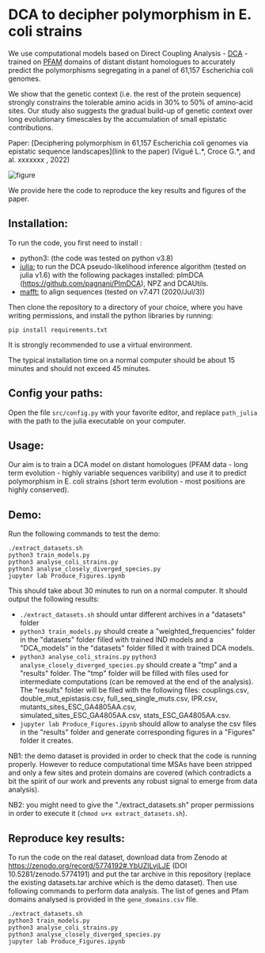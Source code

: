 # DCA to decipher polymorphism in E. coli strains
We use computational models based on Direct Coupling Analysis - [DCA](https://en.wikipedia.org/wiki/Direct_coupling_analysis) - trained on [PFAM](http://pfam.xfam.org/) domains of distant distant homologues to accurately predict the polymorphisms segregating in a panel of 61,157 Escherichia coli genomes. 

We show that the genetic context (i.e. the rest of the protein sequence) strongly constrains the tolerable amino acids in 30% to 50% of amino-acid sites. Our study also suggests the gradual build-up of genetic context over long evolutionary timescales by the accumulation of small epistatic contributions.


Paper: [Deciphering polymorphism in 61,157 Escherichia coli genomes via epistatic sequence landscapes](link to the paper) (Vigué L.\*,  Croce G.\*, and al. xxxxxxx , 2022)

![figure](ecoli_sequence_landscape.png)

We provide here the code to reproduce the key results and figures of the paper.

## Installation:
To run the code, you first need to install :
- python3: (the code was tested on python v3.8)
- [julia:](https://julialang.org/)  to run the DCA pseudo-likelihood inference algorithm  (tested on julia v1.6) with the following packages installed: plmDCA (https://github.com/pagnani/PlmDCA), NPZ and DCAUtils.
- [mafft:](https://mafft.cbrc.jp/alignment/software/) to align sequences (tested on v7.471 (2020/Jul/3))

Then clone the repository to a directory of your choice, where you have writing permissions, and install the python libraries by running:
```
pip install requirements.txt
```
It is strongly recommended to use a virtual environment.

The typical installation time on a normal computer should be about 15 minutes and should not exceed 45 minutes.


## Config your paths:
Open the file  ```src/config.py``` with your favorite editor, and replace ```path_julia``` with the path to the julia executable on your computer.

## Usage:
Our aim is to train a DCA model on distant homologues (PFAM data - long term evolution - highly variable sequences varibility) and use it to predict polymorphism in E. coli strains (short term evolution - most positions are highly conserved).

## Demo:

Run the following commands to test the demo:

```
./extract_datasets.sh
python3 train_models.py
python3 analyse_coli_strains.py
python3 analyse_closely_diverged_species.py
jupyter lab Produce_Figures.ipynb
```
This should take about 30 minutes to run on a normal computer. It should output the following results:

- ```./extract_datasets.sh``` should untar different archives in a "datasets" folder
- ```python3 train_models.py``` should create a "weighted_frequencies" folder in the "datasets" folder filled with trained IND models and a "DCA_models" in the "datasets" folder filled it with trained DCA models.
- ```python3 analyse_coli_strains.py``` ```python3 analyse_closely_diverged_species.py``` should create a "tmp" and a "results" folder. The "tmp" folder will be filled with files used for intermediate computations (can be removed at the end of the analysis). The "results" folder will be filed with the following files: couplings.csv, double_mut_epistasis.csv, full_seq_single_muts.csv, IPR.csv, mutants_sites_ESC_GA4805AA.csv, simulated_sites_ESC_GA4805AA.csv, stats_ESC_GA4805AA.csv. 
- ```jupyter lab Produce_Figures.ipynb``` should allow to analyse the csv files in the "results" folder and generate corresponding figures in a "Figures" folder it creates.


NB1: the demo dataset is provided in order to check that the code is running properly. However to reduce computational time MSAs have been stripped and only a few sites and protein domains are covered (which contradicts a bit the spirit of our work and prevents any robust signal to emerge from data analysis).

NB2: you might need to give the "./extract_datasets.sh" proper permissions in order to execute it (```chmod u+x extract_datasets.sh```).

## Reproduce key results:

To run the code on the real dataset, download data from Zenodo at https://zenodo.org/record/5774192#.YbUZILvjLJE (DOI 10.5281/zenodo.5774191) and put the tar archive in this repository (replace the existing datasets.tar archive which is the demo dataset). Then use following commands to perform data analysis. The list of genes and Pfam domains analysed is provided in the ```gene_domains.csv``` file.

```
./extract_datasets.sh
python3 train_models.py
python3 analyse_coli_strains.py
python3 analyse_closely_diverged_species.py
jupyter lab Produce_Figures.ipynb
```
